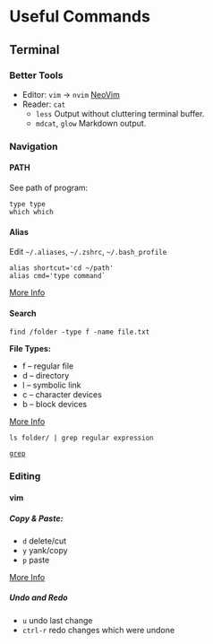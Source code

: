 # Useful Commands

## Terminal

### Better Tools

- Editor: `vim` -> `nvim` [NeoVim](https://neovim.io/)
- Reader: `cat`
	- `less` Output without cluttering terminal buffer.
	- `mdcat`, `glow` Markdown output.

### Navigation

#### PATH

See path of program:

	type type
	which which

#### Alias

Edit `~/.aliases`, `~/.zshrc`, `~/.bash_profile`

	alias shortcut='cd ~/path'
	alias cmd='type command`

[More Info](https://wpbeaches.com/make-an-alias-in-bash-or-zsh-shell-in-macos-with-terminal/)

#### Search

	find /folder -type f -name file.txt

**File Types:**
- f – regular file
- d – directory
- l – symbolic link
- c – character devices
- b – block devices

[More Info](https://linuxhostsupport.com/blog/how-to-search-files-on-the-linux-terminal/)

	ls folder/ | grep regular expression

[`grep`](https://man7.org/linux/man-pages/man1/grep.1.html)

### Editing

#### vim

##### Copy & Paste:
- `d` delete/cut
- `y` yank/copy
- `p` paste

[More Info](https://vim.fandom.com/wiki/Copy,_cut_and_paste)

##### Undo and Redo
- `u` undo last change
- `ctrl-r` redo changes which were undone
